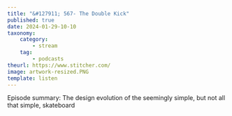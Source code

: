 ```yaml
---
title: "&#127911; 567- The Double Kick"
published: true
date: 2024-01-29-10-10
taxonomy:
    category:
        - stream
    tag:
        - podcasts
theurl: https://www.stitcher.com/
image: artwork-resized.PNG
template: listen
---
```


Episode summary: The design evolution of the seemingly simple, but not all that simple, skateboard
